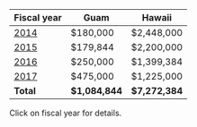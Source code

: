 <!-- 
.. title: USDA Farm Bill Funding for Coconut Rhinoceros Beetle Projects in Guam and Hawaii
.. slug: usda-farm-bill-funding-for-coconut-rhinoceros-beetle-projects-in-guam-and-hawaii
.. date: 2017-02-20 17:08:40 UTC+10:00
.. tags: 
.. category: 
.. link: 
.. description: 
.. type: text
-->

|Fiscal year | Guam | Hawaii|
|--------------|-------- | ---------|
|[2014](http://www.aphis.usda.gov/newsroom/2014/04/pdf/fy14_farm_bill_spending_plan.pdf) | $180,000 | $2,448,000|
|[2015](http://www.aphis.usda.gov/plant_health/farmbill-section10007/fy15/FY15-FarmBill10007-PlantPlestandDisease-Spending-Plan.pdf) | $179,844 | $2,200,000
|[2016](https://www.aphis.usda.gov/plant_health/farmbill-section10007/fy16/Plant-Pest-Disease-FB-Spending-Plan-FY16.pdf) | $250,000 | $1,399,384 
|[2017](https://www.aphis.usda.gov/plant_health/farmbill-section10007/fy17/FY2017-PPDMDPP-Spending-Plan.pdf)|$475,000|$1,225,000|
|**Total** | **$1,084,844** | **$7,272,384**

Click on fiscal year for details.

